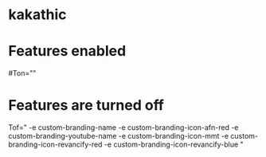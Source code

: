 # kakathic

# Features enabled
#Ton=""

# Features are turned off
Tof="
-e custom-branding-name
-e custom-branding-icon-afn-red
-e custom-branding-youtube-name
-e custom-branding-icon-mmt
-e custom-branding-icon-revancify-red
-e custom-branding-icon-revancify-blue
"

